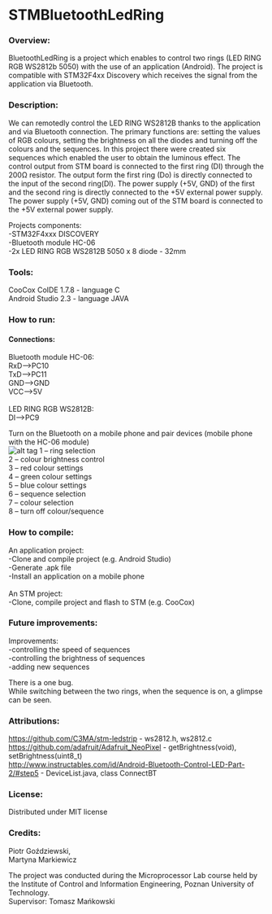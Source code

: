 ﻿# STMBluetoothLedRing

### Overview:
BluetoothLedRing is a project which enables to control two rings (LED RING RGB WS2812b 5050) with the use of an application (Android). The project is compatible with STM32F4xx Discovery which receives the signal from the application via Bluetooth. 

### Description:
We can remotedly control the LED RING WS2812B thanks to the application and via Bluetooth connection. The primary functions are: setting the values of RGB colours, setting the  brightness on all the diodes and turning off the colours and the sequences. In this project there were created six sequences which enabled the user to obtain the luminous effect.
The control output from STM board is connected to the first ring (DI) through the 200Ω resistor.
The output form the first ring (Do) is directly connected to the input of the second ring(DI).
The power supply (+5V, GND) of the first and the second ring is directly connected to the +5V external power supply.
The power supply (+5V, GND) coming out of the STM board is connected to the +5V external power supply.

Projects components:<br />
-STM32F4xxx DISCOVERY <br />
-Bluetooth module HC-06 <br />
-2x LED RING RGB WS2812B 5050 x 8 diode - 32mm <br />

### Tools: 
CooCox CoIDE 1.7.8 - language C  
Android Studio 2.3 - language JAVA

### How to run:
#### Connections:<br />
Bluetooth module HC-06:<br />
RxD-->PC10<br />
TxD-->PC11<br />
GND-->GND<br />
VCC-->5V<br /><br />
LED RING RGB WS2812B:<br />
DI-->PC9<br />

Turn on the Bluetooth on a mobile phone and pair devices (mobile phone with the HC-06 module)<br />
![alt tag](http://i.imgur.com/a/r3Dcu.png)
  1 – ring selection<br />
  2 – colour brightness control<br />
  3 – red colour settings<br />
  4 – green colour settings<br />
  5 – blue colour settings<br />
  6 – sequence selection<br />
  7 – colour selection<br />
  8 – turn off  colour/sequence

### How to compile:
An application project:<br />
    -Clone and compile project (e.g. Android Studio)<br />
    -Generate .apk file<br />
    -Install an application on a mobile phone<br /><br />
An STM project:<br />
    -Clone, compile project and flash to STM (e.g. CooCox)
 	
### Future improvements:
Improvements:<br />
    -controlling the speed  of sequences<br />
    -controlling the brightness  of sequences<br />
    -adding new sequences<br />
    
There is a one bug.<br />
While switching between the two rings, when the sequence is on, a glimpse can be seen.


### Attributions:
https://github.com/C3MA/stm-ledstrip - ws2812.h, ws2812.c<br />
https://github.com/adafruit/Adafruit_NeoPixel - getBrightness(void), setBrightness(uint8_t)<br />
http://www.instructables.com/id/Android-Bluetooth-Control-LED-Part-2/#step5 - DeviceList.java, class ConnectBT

### License:
Distributed under MIT license

### Credits:
Piotr Goździewski,<br />
Martyna Markiewicz

The project was conducted during the Microprocessor Lab course held by the Institute of Control and Information Engineering, Poznan University of Technology.<br />
Supervisor: Tomasz Mańkowski

